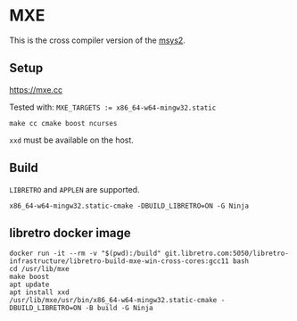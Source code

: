# MXE

This is the cross compiler version of the [msys2](msys2.md).

## Setup

https://mxe.cc

Tested with: `MXE_TARGETS := x86_64-w64-mingw32.static`

`make cc cmake boost ncurses`

`xxd` must be available on the host.

## Build

`LIBRETRO` and `APPLEN` are supported.

`x86_64-w64-mingw32.static-cmake -DBUILD_LIBRETRO=ON -G Ninja`

## libretro docker image

```
docker run -it --rm -v "$(pwd):/build" git.libretro.com:5050/libretro-infrastructure/libretro-build-mxe-win-cross-cores:gcc11 bash
cd /usr/lib/mxe
make boost
apt update
apt install xxd
/usr/lib/mxe/usr/bin/x86_64-w64-mingw32.static-cmake -DBUILD_LIBRETRO=ON -B build -G Ninja
```
